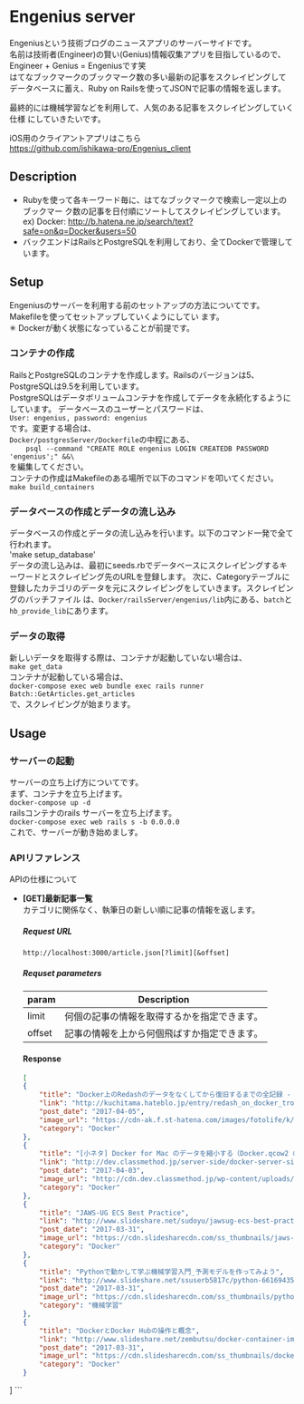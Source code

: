 # Engenius server
 Engeniusという技術ブログのニュースアプリのサーバーサイドです。  
 名前は技術者(Engineer)の賢い(Genius)情報収集アプリを目指しているので、  
Engineer + Genius = Engeniusです笑  
 はてなブックマークのブックマーク数の多い最新の記事をスクレイピングして
データベースに蓄え、Ruby on Railsを使ってJSONで記事の情報を返します。  

 最終的には機械学習などを利用して、人気のある記事をスクレイピングしていく仕様
にしていきたいです。  

iOS用のクライアントアプリはこちら  
https://github.com/ishikawa-pro/Engenius_client
## Description
* Rubyを使って各キーワード毎に、はてなブックマークで検索し一定以上のブックマー
ク数の記事を日付順にソートしてスクレイピングしています。  
ex) Docker: http://b.hatena.ne.jp/search/text?safe=on&q=Docker&users=50  
* バックエンドはRailsとPostgreSQLを利用しており、全てDockerで管理しています。
## Setup
Engeniusのサーバーを利用する前のセットアップの方法についてです。Makefileを使ってセットアップしていくようにしてい
ます。  
✳︎ Dockerが動く状態になっていることが前提です。  
### コンテナの作成
RailsとPostgreSQLのコンテナを作成します。Railsのバージョンは5、PostgreSQLは9.5を利用しています。  
PostgreSQLはデータボリュームコンテナを作成してデータを永続化するようにしています。
データベースのユーザーとパスワードは、  
`User: engenius, password: engenius`  
です。変更する場合は、  
`Docker/postgresServer/Dockerfile`の中程にある、  
`    psql --command "CREATE ROLE engenius LOGIN CREATEDB PASSWORD 'engenius';" &&\`  
を編集してください。  
コンテナの作成はMakefileのある場所で以下のコマンドを叩いてください。  
`make build_containers`  
### データベースの作成とデータの流し込み
データベースの作成とデータの流し込みを行います。以下のコマンド一発で全て行われます。  
'make setup_database'  
データの流し込みは、最初にseeds.rbでデータベースにスクレイピングするキーワードとスクレイピング先のURLを登録します。
次に、Categoryテーブルに登録したカテゴリのデータを元にスクレイピングをしていきます。スクレイピングのバッチファイル
は、`Docker/railsServer/engenius/lib`内にある、`batch`と`hb_provide_lib`にあります。  
### データの取得
新しいデータを取得する際は、コンテナが起動していない場合は、  
`make get_data`  
コンテナが起動している場合は、  
`docker-compose exec web bundle exec rails runner Batch::GetArticles.get_articles`  
で、スクレイピングが始まります。
## Usage
### サーバーの起動
サーバーの立ち上げ方についてです。  
まず、コンテナを立ち上げます。  
`docker-compose up -d`  
railsコンテナのrails サーバーを立ち上げます。  
`docker-compose exec web rails s -b 0.0.0.0`  
これで、サーバーが動き始めましす。
### APIリファレンス
APIの仕様について  
* **[GET]最新記事一覧**  
    カテゴリに関係なく、執筆日の新しい順に記事の情報を返します。  
    ##### Request URL  
    `http://localhost:3000/article.json[?limit][&offset]`  
    ##### Requset parameters
    |param|Description|
    |---|---|
    |limit |何個の記事の情報を取得するかを指定できます。|  
    |offset|記事の情報を上から何個飛ばすか指定できます。|  
    #### Response
    ```JSON
	[
    {
        "title": "Docker上のRedashのデータをなくしてから復旧するまでの全記録 - Kuchitama Tech Note",
        "link": "http://kuchitama.hateblo.jp/entry/redash_on_docker_trouble",
        "post_date": "2017-04-05",
        "image_url": "https://cdn-ak.f.st-hatena.com/images/fotolife/k/kuchitama/20170405/20170405144512.png",
        "category": "Docker"
    },
    {
        "title": "[小ネタ] Docker for Mac のデータを縮小する（Docker.qcow2 の肥大化対策） | Developers.IO",
        "link": "http://dev.classmethod.jp/server-side/docker-server-side/docker-for-mac-shrink-image/",
        "post_date": "2017-04-03",
        "image_url": "http://cdn.dev.classmethod.jp/wp-content/uploads/2013/11/docker-320x320.png",
        "category": "Docker"
    },
    {
        "title": "JAWS-UG ECS Best Practice",
        "link": "http://www.slideshare.net/sudoyu/jawsug-ecs-best-practice",
        "post_date": "2017-03-31",
        "image_url": "https://cdn.slidesharecdn.com/ss_thumbnails/jaws-ugecsbestpractice-170330115536-thumbnail-4.jpg?cb=1490875438",
        "category": "Docker"
    },
    {
        "title": "Pythonで動かして学ぶ機械学習入門_予測モデルを作ってみよう",
        "link": "http://www.slideshare.net/ssuserb5817c/python-66169435",
        "post_date": "2017-03-31",
        "image_url": "https://cdn.slidesharecdn.com/ss_thumbnails/python1-160919131530-thumbnail-4.jpg?cb=1475043138",
        "category": "機械学習"
    },
    {
        "title": "DockerとDocker Hubの操作と概念",
        "link": "http://www.slideshare.net/zembutsu/docker-container-image-command-introduction-2017-03",
        "post_date": "2017-03-31",
        "image_url": "https://cdn.slidesharecdn.com/ss_thumbnails/dockercontainerimagecommandintroduction2017-03-170331100320-thumbnail-4.jpg?cb=1491404717",
        "category": "Docker"
    }
]
	``` 
